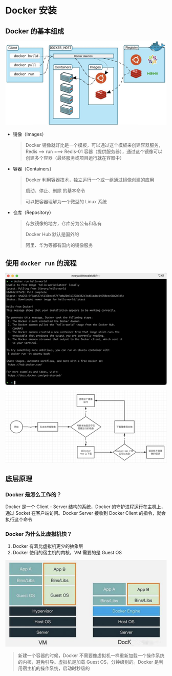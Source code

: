 # Docker 安装

## Docker 的基本组成

![image-20210704095750139](images/image-20210704095750139.png)

- 镜像（Images）

  > Docker 镜像就好比是一个模板，可以通过这个模板来创建容器服务，Redis ==> run ===> Redis-01 容器（提供服务器），通过这个镜像可以创建多个容器（最终服务或项目运行就在容器中）

- 容器（Containers）

  > Docker 利用容器技术，独立运行一个或一组通过镜像创建的应用
  >
  > 启动、停止、删除 的基本命令
  >
  > 可以把容器理解为一个微型的 Linux 系统

- 仓库（Repository）

  > 存放镜像的地方，仓库分为公有和私有
  >
  > Docker Hub 默认是国外的
  >
  > 阿里、华为等都有国内的镜像服务



## 使用 `docker run` 的流程

![image-20210704111336985](images/image-20210704111336985.png)

![image-20210704112736143](images/image-20210704112736143.png)



## 底层原理

### Docker 是怎么工作的？

Docker 是一个 Client - Server 结构的系统，Docker 的守护进程运行在主机上，通过 Socket 在客户端访问。Docker Server 接收到 Docker Client 的指令，就会执行这个命令

### Docker 为什么比虚拟机快？

1. Docker 有着比虚拟机更少的抽象层
2. Docker 使用的宿主机的内核，VM 需要的是 Guest OS

![image-20210704114127317](images/image-20210704114127317.png)

> 新建一个容器的时候，Docker 不需要像虚拟机一样重新加载一个操作系统的内核，避免引导。虚拟机是加载 Guest OS，分钟级别的。Docker 是利用宿主机的操作系统，启动时秒级的

